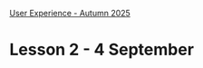 [User Experience - Autumn 2025](https://github.com/arturomorarioja-kea/WD_UX_E25/blob/main/README.md)

# Lesson 2 - 4 September

[Clone https://github.com/arturomorarioja/web_e25_ux_food_repo_w36]: #
